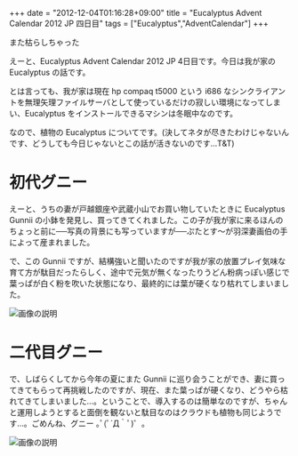 +++
date = "2012-12-04T01:16:28+09:00"
title = "Eucalyptus Advent Calendar 2012 JP 四日目"
tags = ["Eucalyptus","AdventCalendar"]
+++

また枯らしちゃった

えーと、Eucalyptus Advent Calendar 2012 JP 4日目です。今日は我が家の Eucalyptus の話です。

とは言っても、我が家は現在 hp compaq t5000 という i686 なシンクライアントを無理矢理ファイルサーバとして使っているだけの寂しい環境になってしまい、Eucalyptus をインストールできるマシンは冬眠中なのです。

なので、植物の Eucalyptus についてです。(決してネタが尽きたわけじゃないんです、どうしても今日じゃないとこの話が活きないのです…T&T)

# 初代グニー

えーと、うちの妻が戸越銀座や武蔵小山でお買い物していたときに Eucalyptus Gunnii の小鉢を発見し、買ってきてくれました。この子が我が家に来るほんのちょっと前に──写真の背景にも写っていますが──ぷたとす～が羽深妻画伯の手によって産まれました。

で、この Gunnii ですが、結構強いと聞いたのですが我が家の放置プレイ気味な育て方が駄目だったらしく、途中で元気が無くなったりうどん粉病っぽい感じで葉っぱが白く粉を吹いた状態になり、最終的には葉が硬くなり枯れてしまいました。

![画像の説明](/images/20121204_0.jpg)

# 二代目グニー

で、しばらくしてから今年の夏にまた Gunnii に巡り会うことができ、妻に買ってきてもらって再挑戦したのですが、現在、また葉っぱが硬くなり、どうやら枯れてきてしまいました…。ということで、導入するのは簡単なのですが、ちゃんと運用しようとすると面倒を観ないと駄目なのはクラウドも植物も同じようです…。ごめんね、グニー ｡ﾟ(ﾟ´Д｀ﾟ)゜｡ 

![画像の説明](/images/20121204_1.jpg)


